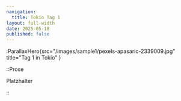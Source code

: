 ```yaml
---
navigation:
  title: Tokio Tag 1
layout: full-width
date: 2025-05-18
published: false
---
```


:ParallaxHero{src="/images/sample1/pexels-apasaric-2339009.jpg" title="Tag 1 in Tokio" }

::Prose

Platzhalter

::